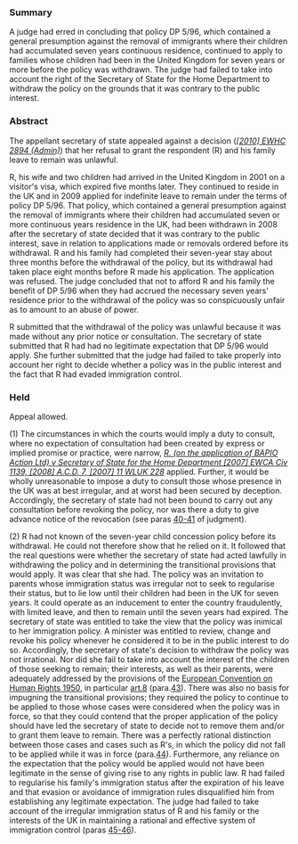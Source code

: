 ### Summary

A judge had erred in concluding that policy DP 5/96, which contained a general presumption against the removal of immigrants where their children had accumulated seven years continuous residence, continued to apply to families whose children had been in the United Kingdom for seven years or more before the policy was withdrawn. The judge had failed to take into account the right of the Secretary of State for the Home Department to withdraw the policy on the grounds that it was contrary to the public interest.

### Abstract

The appellant secretary of state appealed against a decision (_[[2010] EWHC 2894 (Admin)](https://uk.westlaw.com/Document/IF00CA7E0F11611DFACFBF047D151A08B/View/FullText.html?originationContext=document&transitionType=DocumentItem&ppcid=c6b6f548cf3846bca6e822cbfd92cf68&contextData=(sc.Default))_) that her refusal to grant the respondent (R) and his family leave to remain was unlawful.

R, his wife and two children had arrived in the United Kingdom in 2001 on a visitor's visa, which expired five months later. They continued to reside in the UK and in 2009 applied for indefinite leave to remain under the terms of policy DP 5/96. That policy, which contained a general presumption against the removal of immigrants where their children had accumulated seven or more continuous years residence in the UK, had been withdrawn in 2008 after the secretary of state decided that it was contrary to the public interest, save in relation to applications made or removals ordered before its withdrawal. R and his family had completed their seven-year stay about three months before the withdrawal of the policy, but its withdrawal had taken place eight months before R made his application. The application was refused. The judge concluded that not to afford R and his family the benefit of DP 5/96 when they had accrued the necessary seven years' residence prior to the withdrawal of the policy was so conspicuously unfair as to amount to an abuse of power.

R submitted that the withdrawal of the policy was unlawful because it was made without any prior notice or consultation. The secretary of state submitted that R had had no legitimate expectation that DP 5/96 would apply. She further submitted that the judge had failed to take properly into account her right to decide whether a policy was in the public interest and the fact that R had evaded immigration control.

### Held

Appeal allowed.

(1) The circumstances in which the courts would imply a duty to consult, where no expectation of consultation had been created by express or implied promise or practice, were narrow, _[R. (on the application of BAPIO Action Ltd) v Secretary of State for the Home Department [2007] EWCA Civ 1139, [2008] A.C.D. 7, [2007] 11 WLUK 228](https://uk.westlaw.com/Document/I9A89FE508F5111DC9C26E9F078BBCACB/View/FullText.html?originationContext=document&transitionType=DocumentItem&ppcid=c6b6f548cf3846bca6e822cbfd92cf68&contextData=(sc.Default))_ applied. Further, it would be wholly unreasonable to impose a duty to consult those whose presence in the UK was at best irregular, and at worst had been secured by deception. Accordingly, the secretary of state had not been bound to carry out any consultation before revoking the policy, nor was there a duty to give advance notice of the revocation (see paras [40-41](javascript:void(0); "View judgment paragraphs") of judgment). 

(2) R had not known of the seven-year child concession policy before its withdrawal. He could not therefore show that he relied on it. It followed that the real questions were whether the secretary of state had acted lawfully in withdrawing the policy and in determining the transitional provisions that would apply. It was clear that she had. The policy was an invitation to parents whose immigration status was irregular not to seek to regularise their status, but to lie low until their children had been in the UK for seven years. It could operate as an inducement to enter the country fraudulently, with limited leave, and then to remain until the seven years had expired. The secretary of state was entitled to take the view that the policy was inimical to her immigration policy. A minister was entitled to review, change and revoke his policy whenever he considered it to be in the public interest to do so. Accordingly, the secretary of state's decision to withdraw the policy was not irrational. Nor did she fail to take into account the interest of the children of those seeking to remain; their interests, as well as their parents, were adequately addressed by the provisions of the [European Convention on Human Rights 1950](https://uk.westlaw.com/Document/I38C9C0AD773A4385868CB431E132B1A7/View/FullText.html?originationContext=document&transitionType=DocumentItem&ppcid=c6b6f548cf3846bca6e822cbfd92cf68&contextData=(sc.Default)), in particular [art.8](https://uk.westlaw.com/Document/I13AEBA7190CB4FD6878845F048D2A987/View/FullText.html?originationContext=document&transitionType=DocumentItem&ppcid=c6b6f548cf3846bca6e822cbfd92cf68&contextData=(sc.Default)) (para.[43](javascript:void(0); "View judgment paragraphs")). There was also no basis for impugning the transitional provisions; they required the policy to continue to be applied to those whose cases were considered when the policy was in force, so that they could contend that the proper application of the policy should have led the secretary of state to decide not to remove them and/or to grant them leave to remain. There was a perfectly rational distinction between those cases and cases such as R's, in which the policy did not fall to be applied while it was in force (para.[44](javascript:void(0); "View judgment paragraphs")). Furthermore, any reliance on the expectation that the policy would be applied would not have been legitimate in the sense of giving rise to any rights in public law. R had failed to regularise his family's immigration status after the expiration of his leave and that evasion or avoidance of immigration rules disqualified him from establishing any legitimate expectation. The judge had failed to take account of the irregular immigration status of R and his family or the interests of the UK in maintaining a rational and effective system of immigration control (paras [45-46](javascript:void(0); "View judgment paragraphs")).